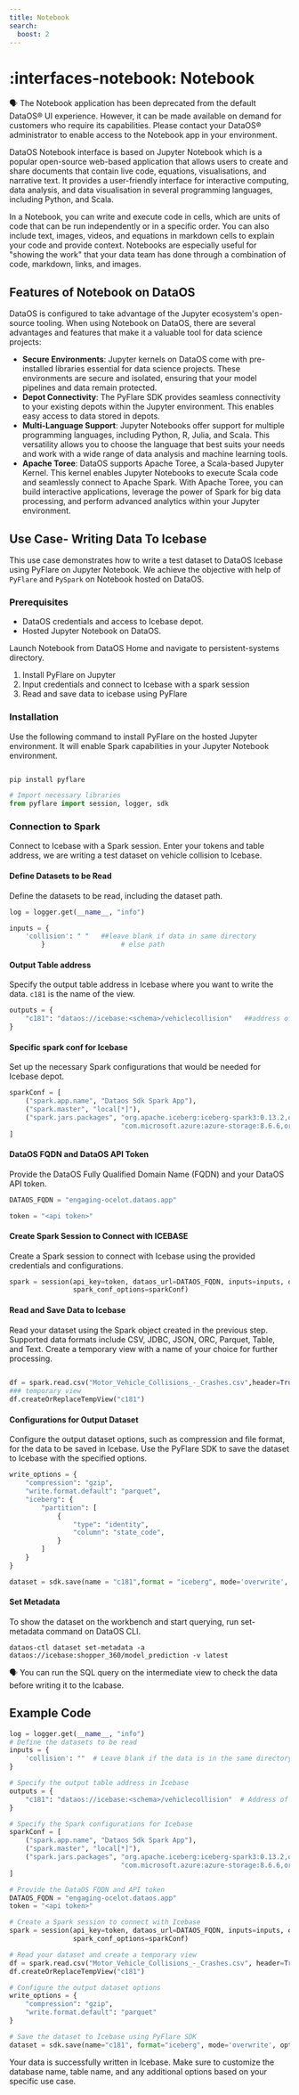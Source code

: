 ```yaml
---
title: Notebook
search:
  boost: 2
---
```


# :interfaces-notebook: Notebook

<aside class="callout">
🗣 The Notebook application has been deprecated from the default DataOS® UI experience. However, it can be made available on demand for customers who require its capabilities. Please contact your DataOS® administrator to enable access to the Notebook app in your environment.
</aside>

DataOS Notebook interface is based on Jupyter Notebook which is a popular open-source web-based application that allows users to create and share documents that contain live code, equations, visualisations, and narrative text. It provides a user-friendly interface for interactive computing, data analysis, and data visualisation in several programming languages, including Python, and Scala.

In a Notebook, you can write and execute code in cells, which are units of code that can be run independently or in a specific order. You can also include text, images, videos, and equations in markdown cells to explain your code and provide context. 
Notebooks are especially useful for "showing the work" that your data team has done through a combination of code, markdown, links, and images.

## Features of Notebook on DataOS 
DataOS is configured to take advantage of the Jupyter ecosystem's open-source tooling. When using Notebook on DataOS, there are several advantages and features that make it a valuable tool for data science projects:

- **Secure Environments**: Jupyter kernels on DataOS come with pre-installed libraries essential for data science projects. These environments are secure and isolated, ensuring that your model pipelines and data remain protected. 
- **Depot Connectivity**: The PyFlare SDK provides seamless connectivity to your existing depots within the Jupyter environment. This enables easy access to data stored in depots.
- **Multi-Language Support**: Jupyter Notebooks offer support for multiple programming languages, including Python, R, Julia, and Scala. This versatility allows you to choose the language that best suits your needs and work with a wide range of data analysis and machine learning tools.
- **Apache Toree**: DataOS supports Apache Toree, a Scala-based Jupyter Kernel. This kernel enables Jupyter Notebooks to execute Scala code and seamlessly connect to Apache Spark. With Apache Toree, you can build interactive applications, leverage the power of Spark for big data processing, and perform advanced analytics within your Jupyter environment.


## Use Case- Writing Data To Icebase
This use case demonstrates how to write a test dataset to DataOS Icebase using PyFlare on Jupyter Notebook. We achieve the objective with help of `PyFlare` and `PySpark` on Notebook hosted on DataOS. 

### **Prerequisites**
- DataOS credentials and access to Icebase depot.
- Hosted Jupyter Notebook on DataOS.

Launch Notebook from DataOS Home and navigate to persistent-systems directory.

1. Install PyFlare on Jupyter
2. Input credentials and connect to Icebase with a spark session
3. Read and save data to icebase using PyFlare

### **Installation**

Use the following command to install PyFlare on the hosted Jupyter environment. It will enable Spark capabilities in your Jupyter Notebook environment.

```python

pip install pyflare

# Import necessary libraries
from pyflare import session, logger, sdk
```

### **Connection to Spark**
Connect to Icebase with a Spark session. Enter your tokens and table address, we are writing a test dataset on vehicle collision to Icebase. 

#### **Define Datasets to be Read**
Define the datasets to be read, including the dataset path. 
```python
log = logger.get(__name__, "info")

inputs = {
    'collision': " "   ##leave blank if data in same directory     
		}                   # else path
```
#### **Output Table address**
Specify the output table address in Icebase where you want to write the data. `c181` is the name of the view.
```python
outputs = {
    "c181": "dataos://icebase:<schema>/vehiclecollision"   ##address of table
}
```

#### **Specific spark conf for Icebase**  
Set up the necessary Spark configurations that would be needed for Icebase depot.
```python
sparkConf = [
    ("spark.app.name", "Dataos Sdk Spark App"),
    ("spark.master", "local[*]"),
    ("spark.jars.packages", "org.apache.iceberg:iceberg-spark3:0.13.2,org.apache.spark:spark-sql_2.12:3.3.0,"
                            "com.microsoft.azure:azure-storage:8.6.6,org.apache.hadoop:hadoop-azure:3.3.3")
]
```
#### **DataOS FQDN and DataOS API Token**
Provide the DataOS Fully Qualified Domain Name (FQDN) and your DataOS API token.

```python
DATAOS_FQDN = "engaging-ocelot.dataos.app"

token = "<api token>"
```
#### **Create Spark Session to Connect with ICEBASE**
Create a Spark session to connect with Icebase using the provided credentials and configurations.
```python
spark = session(api_key=token, dataos_url=DATAOS_FQDN, inputs=inputs, outputs=outputs,
                spark_conf_options=sparkConf)
```

#### **Read and Save Data to Icebase**

Read your dataset using the Spark object created in the previous step. Supported data formats include CSV, JDBC, JSON, ORC, Parquet, Table, and Text. Create a temporary view with a name of your choice for further processing.

```python
 
df = spark.read.csv("Motor_Vehicle_Collisions_-_Crashes.csv",header=True)
### temporary view
df.createOrReplaceTempView("c181")
```

#### **Configurations for Output Dataset**

Configure the output dataset options, such as compression and file format, for the data to be saved in Icebase.
Use the PyFlare SDK to save the dataset to Icebase with the specified options.

```python
write_options = {
    "compression": "gzip",
    "write.format.default": "parquet",
    "iceberg": {
        "partition": [
            {
                "type": "identity",
                "column": "state_code",
            }
        ]
    }
}

dataset = sdk.save(name = "c181",format = "iceberg", mode='overwrite', options=write_options)
```
#### **Set Metadata**
To show the dataset on the workbench and start querying, run set-metadata command on DataOS CLI.
```shell
dataos-ctl dataset set-metadata -a dataos://icebase:shopper_360/model_prediction -v latest
```
<aside class="callout">
🗣 You can run the SQL query on the intermediate view to check the data before writing it to the Icabase.
</aside>

## Example Code

```python
log = logger.get(__name__, "info")
# Define the datasets to be read
inputs = {
    'collision': ""  # Leave blank if the data is in the same directory, otherwise provide the path
}

# Specify the output table address in Icebase
outputs = {
    "c181": "dataos://icebase:<schema>/vehiclecollision"  # Address of the table
}

# Specify the Spark configurations for Icebase
sparkConf = [
    ("spark.app.name", "Dataos Sdk Spark App"),
    ("spark.master", "local[*]"),
    ("spark.jars.packages", "org.apache.iceberg:iceberg-spark3:0.13.2,org.apache.spark:spark-sql_2.12:3.3.0,"
                            "com.microsoft.azure:azure-storage:8.6.6,org.apache.hadoop:hadoop-azure:3.3.3")
]

# Provide the DataOS FQDN and API token
DATAOS_FQDN = "engaging-ocelot.dataos.app"
token = "<api token>"

# Create a Spark session to connect with Icebase
spark = session(api_key=token, dataos_url=DATAOS_FQDN, inputs=inputs, outputs=outputs,
                spark_conf_options=sparkConf)

# Read your dataset and create a temporary view
df = spark.read.csv("Motor_Vehicle_Collisions_-_Crashes.csv", header=True)
df.createOrReplaceTempView("c181")

# Configure the output dataset options
write_options = {
    "compression": "gzip",
    "write.format.default": "parquet"
}

# Save the dataset to Icebase using PyFlare SDK
dataset = sdk.save(name="c181", format="iceberg", mode='overwrite', options=write_options)
```
Your data is successfully written in Icebase. Make sure to customize the database name, table name, and any additional options based on your specific use case.